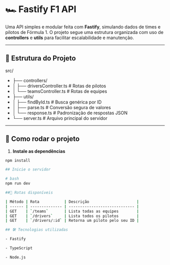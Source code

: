# 🏎️ Fastify F1 API

Uma API simples e modular feita com **Fastify**, simulando dados de times e pilotos de Fórmula 1. O projeto segue uma estrutura organizada com uso de **controllers** e **utils** para facilitar escalabilidade e manutenção.

---

## 📁 Estrutura do Projeto

src/
- ├── controllers/
- │ ├── driversController.ts # Rotas de pilotos
- │ └── teamsController.ts # Rotas de equipes
- ├── utils/
- │ ├── findById.ts # Busca genérica por ID
- │ ├── parse.ts # Conversão segura de valores
- │ └── response.ts # Padronização de respostas JSON
- └── server.ts # Arquivo principal do servidor


---

## 🚀 Como rodar o projeto

1. **Instale as dependências**
```bash
npm install

## Inicie o servidor

# bash
npm run dev

##📡 Rotas disponíveis

| Método | Rota           | Descrição                     |
| ------ | -------------- | ----------------------------- |
| GET    | `/teams`       | Lista todas as equipes        |
| GET    | `/drivers`     | Lista todos os pilotos        |
| GET    | `/drivers/:id` | Retorna um piloto pelo seu ID |

## 🛠️ Tecnologias utilizadas

- Fastify

- TypeScript

- Node.js
